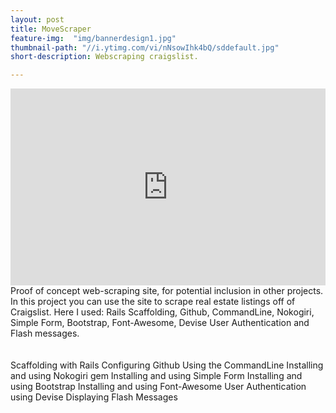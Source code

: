 ```yaml
---
layout: post
title: MoveScraper
feature-img:  "img/bannerdesign1.jpg"
thumbnail-path: "//i.ytimg.com/vi/nNsowIhk4bQ/sddefault.jpg"
short-description: Webscraping craigslist.

---
```


<iframe width="100%" height="315" src="https://www.youtube.com/embed/nNsowIhk4bQ" frameborder="0" allowfullscreen></iframe>
<br />
Proof of concept web-scraping site, for potential inclusion in other projects. In this project you can use the site to scrape real estate listings off of Craigslist. Here I used: Rails Scaffolding, Github, CommandLine, Nokogiri, Simple Form, Bootstrap, Font-Awesome, Devise User Authentication and Flash messages.
<br />
<br />
<br />
Scaffolding with Rails
Configuring Github
Using the CommandLine
Installing and using Nokogiri gem
Installing and using Simple Form
Installing and using Bootstrap
Installing and using Font-Awesome
User Authentication using Devise
Displaying Flash Messages


